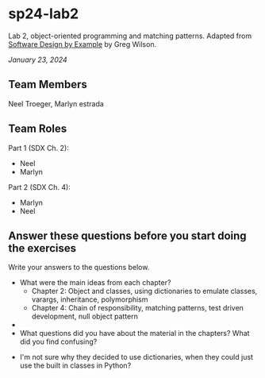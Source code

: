 # sp24-lab2
Lab 2, object-oriented programming and matching patterns. Adapted from [Software Design by Example](https://third-bit.com/sdxpy/) by Greg Wilson.

_January 23, 2024_

## Team Members
Neel Troeger, Marlyn estrada

## Team Roles
Part 1 (SDX Ch. 2):
* Neel
* Marlyn

Part 2 (SDX Ch. 4):
* Marlyn
* Neel

## Answer these questions before you start doing the exercises
Write your answers to the questions below.

* What were the main ideas from each chapter?
  - Chapter 2: Object and classes, using dictionaries to emulate classes, varargs, inheritance, polymorphism
  - Chapter 4: Chain of responsibility, matching patterns, test driven development, null object pattern
* 
* What questions did you have about the material in the chapters? What did you find confusing?
- I'm not sure why they decided to use dictionaries, when they could just use the built in classes in Python?

